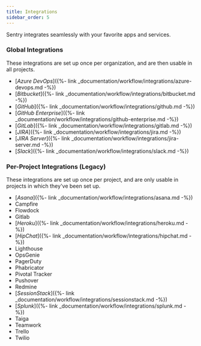 ```yaml
---
title: Integrations
sidebar_order: 5
---
```


Sentry integrates seamlessly with your favorite apps and services.

### Global Integrations

These integrations are set up once per organization, and are then usable in all projects.

-   [_Azure DevOps_]({%- link _documentation/workflow/integrations/azure-devops.md -%})
-   [_Bitbucket_]({%- link _documentation/workflow/integrations/bitbucket.md -%})
-   [_GitHub_]({%- link _documentation/workflow/integrations/github.md -%})
-   [_GitHub Enterprise_]({%- link _documentation/workflow/integrations/github-enterprise.md -%})
-   [_GitLab_]({%- link _documentation/workflow/integrations/gitlab.md -%})
-   [_JIRA_]({%- link _documentation/workflow/integrations/jira.md -%})
-   [_JIRA Server_]({%- link _documentation/workflow/integrations/jira-server.md -%})
-   [_Slack_]({%- link _documentation/workflow/integrations/slack.md -%})


### Per-Project Integrations (Legacy)

These integrations are set up once per project, and are only usable in projects in which they've been set up. 

-   [_Asana_]({%- link _documentation/workflow/integrations/asana.md -%})
-   Campfire
-   Flowdock
-   Gitlab
-   [_Heroku_]({%- link _documentation/workflow/integrations/heroku.md -%})
-   [_HipChat_]({%- link _documentation/workflow/integrations/hipchat.md -%})
-   Lighthouse
-   OpsGenie
-   PagerDuty
-   Phabricator
-   Pivotal Tracker
-   Pushover
-   Redmine
-   [_SessionStack_]({%- link _documentation/workflow/integrations/sessionstack.md -%})
-   [_Splunk_]({%- link _documentation/workflow/integrations/splunk.md -%})
-   Taiga
-   Teamwork
-   Trello
-   Twilio
